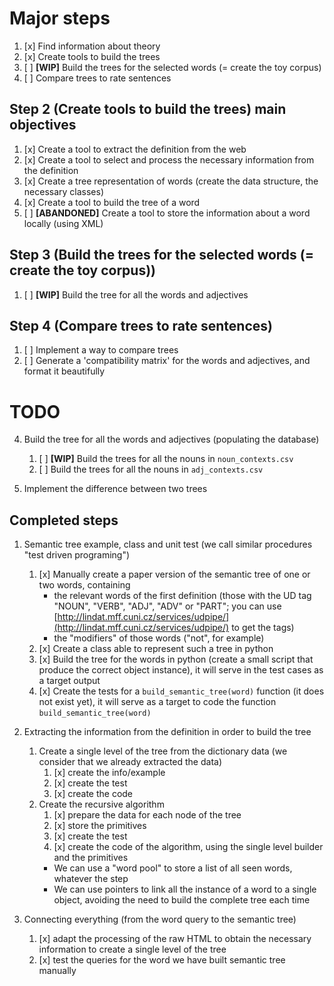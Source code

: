 # Major steps
1. [x] Find information about theory
2. [x] Create tools to build the trees
3. [ ] **[WIP]** Build the trees for the selected words (= create the toy corpus)
4. [ ] Compare trees to rate sentences

## Step 2 (Create tools to build the trees) main objectives
1. [x] Create a tool to extract the definition from the web
2. [x] Create a tool to select and process the necessary information from the definition
5. [x] Create a tree representation of words (create the data structure, the necessary classes)
4. [x] Create a tool to build the tree of a word
3. [ ] **[ABANDONED]** Create a tool to store the information about a word locally (using XML)

## Step 3 (Build the trees for the selected words (= create the toy corpus))
1. [ ] **[WIP]** Build the tree for all the words and adjectives

## Step 4 (Compare trees to rate sentences)
1. [ ] Implement a way to compare trees
2. [ ] Generate a 'compatibility matrix' for the words and adjectives, and format it beautifully

# TODO
    
4. Build the tree for all the words and adjectives (populating the database)
    1. [ ] **[WIP]** Build the trees for all the nouns in `noun_contexts.csv`
    2. [ ] Build the trees for all the nouns in `adj_contexts.csv`

5. Implement the difference between two trees

## Completed steps
1. Semantic tree example, class and unit test (we call similar procedures "test driven programing")
    1. [x] Manually create a paper version of the semantic tree of one or two words, containing
        * the relevant words of the first definition (those with the UD tag "NOUN", "VERB", "ADJ", "ADV" or "PART";
        you can use [http://lindat.mff.cuni.cz/services/udpipe/](http://lindat.mff.cuni.cz/services/udpipe/) to get the tags)
        * the "modifiers" of those words ("not", for example)
    2. [x] Create a class able to represent such a tree in python
    3. [x] Build the tree for the words in python (create a small script that produce the correct object instance), it will
    serve in the test cases as a target output
    4. [x] Create the tests for a `build_semantic_tree(word)` function (it does not exist yet), it will serve as a target to
    code the function `build_semantic_tree(word)`

2. Extracting the information from the definition in order to build the tree
    1. Create a single level of the tree from the dictionary data (we consider that we already extracted the data)
        1. [x] create the info/example 
        2. [x] create the test 
        3. [x] create the code
    2. Create the recursive algorithm
        1. [x] prepare the data for each node of the tree
        2. [x] store the primitives
        3. [x] create the test 
        4. [x] create the code of the algorithm, using the single level builder and the primitives
        * We can use a "word pool" to store a list of all seen words, whatever the step
        * We can use pointers to link all the instance of a word to a single object, avoiding the need to build the 
        complete tree each time
    
3. Connecting everything (from the word query to the semantic tree)
    1. [x] adapt the processing of the raw HTML to obtain the necessary information to create a single level of the tree
    2. [x] test the queries for the word we have built semantic tree manually